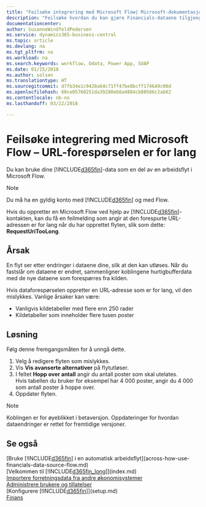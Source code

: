 ```yaml
---
title: "Feilsøke integrering med Microsoft Flow| Microsoft-dokumentasjon"
description: "Feilsøke hvordan du kan gjøre Financials-dataene tilgjengelige som en datakilde og angi en OData-URL-adresse til webtjenestene dine for å utvikle automatisk arbeidsflyt."
documentationcenter: 
author: SusanneWindfeldPedersen
ms.service: dynamics365-business-central
ms.topic: article
ms.devlang: na
ms.tgt_pltfrm: na
ms.workload: na
ms.search.keywords: workflow, Odata, Power App, SOAP
ms.date: 01/25/2018
ms.author: solsen
ms.translationtype: HT
ms.sourcegitcommit: d7fb34e1c9428a64c71ff47be8bcff174649c00d
ms.openlocfilehash: 60ce05760251da39280eb8a4884cb80586c2ab62
ms.contentlocale: nb-no
ms.lasthandoff: 03/22/2018

---
```

# <a name="troubleshooting-integration-with-microsoft-flow---request-url-too-long"></a>Feilsøke integrering med Microsoft Flow – URL-forespørselen er for lang
Du kan bruke dine [!INCLUDE[d365fin](includes/d365fin_md.md)]-data som en del av en arbeidsflyt i Microsoft Flow.  

> [!NOTE]  
>   Du må ha en gyldig konto med [!INCLUDE[d365fin](includes/d365fin_md.md)] og med Flow.  

Hvis du oppretter en Microsoft Flow ved hjelp av [!INCLUDE[d365fin](includes/d365fin_md.md)]-kontakten, kan du få en feilmelding som angir at den forespurte URL-adressen er for lang når du har opprettet flyten, slik som dette: **RequestUriTooLong**.

## <a name="cause"></a>Årsak
En flyt ser etter endringer i dataene dine, slik at den kan utløses. Når du fastslår om dataene er endret, sammenligner koblingene hurtigbufferdata med de nye dataene som forespørres fra kilden.  

Hvis dataforespørselen oppretter en URL-adresse som er for lang, vil den mislykkes. Vanlige årsaker kan være:
- Vanligvis kildetabeller med flere enn 250 rader
- Kildetabeller som inneholder flere tusen poster

## <a name="workaround"></a>Løsning
Følg denne fremgangsmåten for å unngå dette.
1. Velg å redigere flyten som mislykkes.
2. Vis **Vis avanserte alternativer** på flytutløser.
3. I feltet **Hopp over antall** angir du antall poster som skal utelates.  
Hvis tabellen du bruker for eksempel har 4 000 poster, angir du 4 000 som antall poster å hoppe over.
4. Oppdater flyten.

> [!NOTE]  
> Koblingen er for øyeblikket i betaversjon. Oppdateringer for hvordan dataendringer er rettet for fremtidige versjoner.


## <a name="see-also"></a>Se også
[Bruke [!INCLUDE[d365fin](includes/d365fin_md.md)] i en automatisk arbeidsflyt](across-how-use-financials-data-source-flow.md)  
[Velkommen til [!INCLUDE[d365fin_long](includes/d365fin_long_md.md)]](index.md)  
[Importere forretningsdata fra andre økonomisystemer](upload-data.md)  
[Administrere brukere og tillatelser](ui-how-users-permissions.md)    
[Konfigurere [!INCLUDE[d365fin](includes/d365fin_md.md)]](setup.md)  
[Finans](finance.md)  

